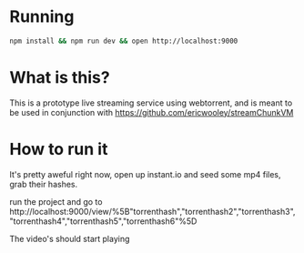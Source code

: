 # Running

~~~bash
npm install && npm run dev && open http://localhost:9000
~~~


# What is this?
This is a prototype live streaming service using webtorrent, and is meant to be used in conjunction with https://github.com/ericwooley/streamChunkVM

# How to run it
It's pretty aweful right now,
open up instant.io and seed some mp4 files, grab their hashes.

run the project and go to http://localhost:9000/view/%5B"torrenthash","torrenthash2","torrenthash3","torrenthash4","torrenthash5","torrenthash6"%5D

The video's should start playing
